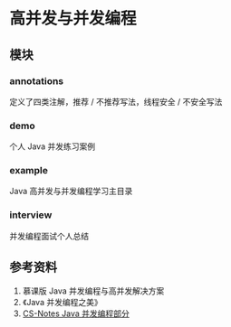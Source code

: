 # 高并发与并发编程

## 模块

### annotations

定义了四类注解，推荐 / 不推荐写法，线程安全 / 不安全写法

### demo

个人 Java 并发练习案例

### example

Java 高并发与并发编程学习主目录

### interview

并发编程面试个人总结

## 参考资料

1. 慕课版 Java 并发编程与高并发解决方案
2. 《Java 并发编程之美》
3. [CS-Notes Java 并发编程部分]([https://github.com/CyC2018/CS-Notes/blob/master/notes/Java%20%E5%B9%B6%E5%8F%91.md]())





